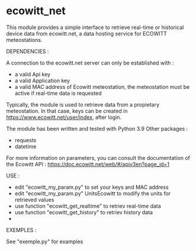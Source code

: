 # ecowitt_net

This module provides a simple interface to retrieve real-time or historical 
device data from ecowitt.net, a data hosting service for ECOWITT meteostations.

DEPENDENCIES :

A connection to the ecowitt.net server can only be established with : 
- a valid Api key
- a valid Application key
- a valid MAC address of Ecowitt meteostation, 
   the meteostation must be active if real-time data is requested

Typically, the module is used to retrieve data from a propietary meteostation.
In that case, keys can be created in https://www.ecowitt.net/user/index, 
after login.

The module has been written and tested with Python 3.9
Other packages : 
- requests
- datetime

For more information on parameters, you can consult the documentation of the Ecowitt API :
https://doc.ecowitt.net/web/#/apiv3en?page_id=1

USE :

- edit "ecowitt_my_param.py" to set your keys and MAC address
- edit "ecowitt_my_param.py" UnitsEcowitt to modify the units for 
      retrieved values
- use function "ecowitt_get_realtime" to retriev real-time data
- use function "ecowitt_get_history" to retriev history data
- 
EXEMPLES :
 
See "exemple.py" for examples
